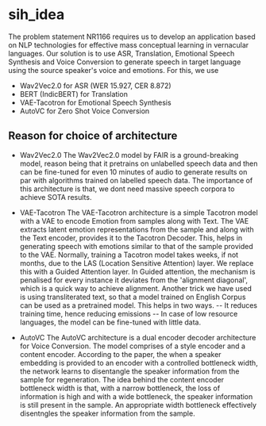 # sih_idea
The problem statement NR1166 requires us to develop an application based on NLP technologies for effective mass conceptual learning in vernacular languages. 
Our solution is to use ASR, Translation, Emotional Speech Synthesis and Voice Conversion to generate speech in target language using the source speaker's voice and emotions. For this, we use

- Wav2Vec2.0 for ASR (WER 15.927, CER 8.872)
- BERT (IndicBERT) for Translation
- VAE-Tacotron for Emotional Speech Synthesis
- AutoVC for Zero Shot Voice Conversion

## Reason for choice of architecture
- Wav2Vec2.0
The Wav2Vec2.0 model by FAIR is a ground-breaking model, reason being that it pretrains on unlabelled speech data and then can be fine-tuned for even 10 minutes of audio to generate results on par with algorithms trained on labelled speech data. The importance of this architecture is that, we dont need massive speech corpora to achieve SOTA results. 

- VAE-Tacotron
The VAE-Tacotron architecture is a simple Tacotron model with a VAE to encode Emotion from samples along with Text. The VAE extracts latent emotion representations from the sample and along with the Text encoder, provides it to the Tacotron Decoder. This, helps in generating speech with emotions similar to that of the sample provided to the VAE. Normally, training a Tacotron model takes weeks, if not months, due to the LAS (Location Sensitive Attention) layer. We replace this with a Guided Attention layer. In Guided attention, the mechanism is penalised for every instance it deviates from the 'alignment diagonal', which is a quick way to achieve alignment. Another trick we have used is using transliterated text, so that a model trained on English Corpus can be used as a pretrained model. This helps in two ways. 
-- It reduces training time, hence reducing emissions
-- In case of low resource languages, the model can be fine-tuned with little data.

- AutoVC
The AutoVC architecture is a dual encoder decoder architecture for Voice Conversion. The model comprises of a style encoder and a content encoder. According to the paper, the when a speaker embedding is provided to an encoder with a controlled bottleneck width, the network learns to disentangle the speaker information from the sample for regeneration. The idea behind the content encoder bottleneck width is that, with a narrow bottleneck, the loss of information is high and with a wide bottleneck, the speaker information is still present in the sample. An appropriate width bottleneck effectively disentngles the speaker information from the sample.
